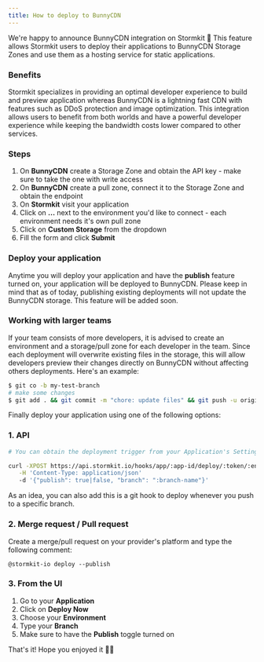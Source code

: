 ```yaml
---
title: How to deploy to BunnyCDN
---
```


We're happy to announce BunnyCDN integration on Stormkit 🎉 This feature allows Stormkit users to deploy their applications to BunnyCDN Storage Zones and use them as a hosting service for static applications.

<!--more-->

### Benefits

Stormkit specializes in providing an optimal developer experience to build and preview application whereas BunnyCDN is a lightning fast CDN with features such as DDoS protection and image optimization. This integration allows users to benefit from both worlds and have a powerful developer experience while keeping the bandwidth costs lower compared to other services.

### Steps

1. On **BunnyCDN** create a Storage Zone and obtain the API key - make sure to take the one with write access
1. On **BunnyCDN** create a pull zone, connect it to the Storage Zone and obtain the endpoint
1. On **Stormkit** visit your application
1. Click on **...** next to the environment you'd like to connect - each environment needs it's own pull zone
1. Click on **Custom Storage** from the dropdown
1. Fill the form and click **Submit**

<sk-article-image src="how-to-deploy-to-bunny-cdn/env-storage.png" alt="Environment menu"></sk-article-image>
<sk-article-image src="how-to-deploy-to-bunny-cdn/custom-storage-form.png" alt="Custom storage" ></sk-article-image>

### Deploy your application

Anytime you will deploy your application and have the **publish** feature turned on,
your application will be deployed to BunnyCDN. Please keep in mind that as of today, publishing existing deployments will not update the BunnyCDN storage. This feature will be added soon.

### Working with larger teams

If your team consists of more developers, it is advised to create an environment and a storage/pull zone for each developer in the team. Since each deployment will overwrite existing files in the storage, this will allow developers preview their changes directly on BunnyCDN without affecting others deployments. Here's an example:

```bash
$ git co -b my-test-branch
# make some changes
$ git add . && git commit -m "chore: update files" && git push -u origin HEAD
```

Finally deploy your application using one of the following options:

### 1. API

```bash
# You can obtain the deployment trigger from your Application's Settings page.

curl -XPOST https://api.stormkit.io/hooks/app/:app-id/deploy/:token/:environment-id \
   -H 'Content-Type: application/json'
   -d '{"publish": true|false, "branch": ":branch-name"}'
```

As an idea, you can also add this is a git hook to deploy whenever you push to a specific branch.

### 2. Merge request / Pull request

Create a merge/pull request on your provider's platform and type the following comment:

```
@stormkit-io deploy --publish
```

### 3. From the UI

1. Go to your **Application**
2. Click on **Deploy Now**
3. Choose your **Environment**
4. Type your **Branch**
5. Make sure to have the **Publish** toggle turned on

That's it! Hope you enjoyed it 🙏🏻
